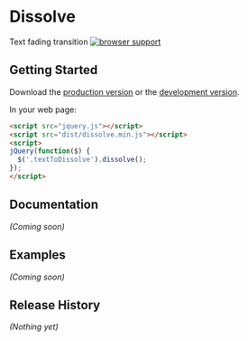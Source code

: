 # Dissolve

Text fading transition
[![browser support](https://ci.testling.com/colinwren/dissolve.png)](https://ci.testling.com/colinwren/dissolve)
## Getting Started
Download the [production version][min] or the [development version][max].

[min]: https://raw.github.com/colinwren/dissolve/master/dist/dissolve.min.js
[max]: https://raw.github.com/colinwren/dissolve/master/dist/dissolve.js

In your web page:

```html
<script src="jquery.js"></script>
<script src="dist/dissolve.min.js"></script>
<script>
jQuery(function($) {
  $('.textToDissolve').dissolve();
});
</script>
```

## Documentation
_(Coming soon)_

## Examples
_(Coming soon)_

## Release History
_(Nothing yet)_
